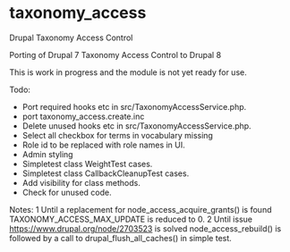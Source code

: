 # taxonomy_access
Drupal Taxonomy Access Control

Porting of Drupal 7 Taxonomy Access Control to Drupal 8

This is work in progress and the module is not yet ready for use.

Todo:
- Port required hooks etc in src/TaxonomyAccessService.php.
- port taxonomy_access.create.inc
- Delete unused hooks etc in src/TaxonomyAccessService.php.
- Select all checkbox for terms in vocabulary missing
- Role id to be replaced with role names in UI.
- Admin styling
- Simpletest class WeightTest cases.
- Simpletest class CallbackCleanupTest cases.
- Add visibility for class methods.
- Check for unused code.

Notes:
1 Until a replacement for node_access_acquire_grants() is found
  TAXONOMY_ACCESS_MAX_UPDATE is reduced to 0.
2 Until issue https://www.drupal.org/node/2703523 is solved
  node_access_rebuild() is followed by a call to drupal_flush_all_caches()
  in simple test.
